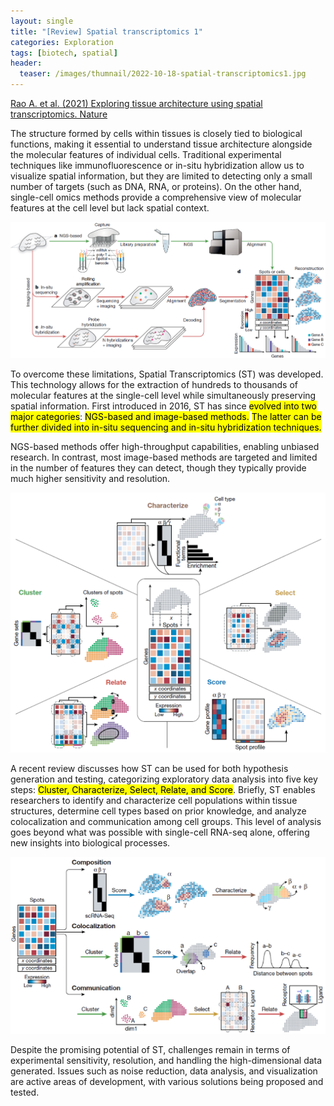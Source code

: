 ```yaml
---
layout: single
title: "[Review] Spatial transcriptomics 1"
categories: Exploration
tags: [biotech, spatial]
header:
  teaser: /images/thumnail/2022-10-18-spatial-transcriptomics1.jpg
---
```


[Rao A. et al. (2021) Exploring tissue architecture using spatial transcriptomics. Nature](https://www.nature.com/articles/s41586-021-03634-9)

The structure formed by cells within tissues is closely tied to biological functions, making it essential to understand tissue architecture alongside the molecular features of individual cells. Traditional experimental techniques like immunofluorescence or in-situ hybridization allow us to visualize spatial information, but they are limited to detecting only a small number of targets (such as DNA, RNA, or proteins). On the other hand, single-cell omics methods provide a comprehensive view of molecular features at the cell level but lack spatial context.

![2024-08-14-13-33-19-image.png](../../images/2022-10-18-spatial-transcriptomics1/db2db03448897c203c001a1b01c35938d6ff5045.png)

To overcome these limitations, Spatial Transcriptomics (ST) was developed. This technology allows for the extraction of hundreds to thousands of molecular features at the single-cell level while simultaneously preserving spatial information. First introduced in 2016, ST has since <mark>evolved into two major categories</mark>: <mark>NGS-based and image-based methods.</mark> <mark>The latter can be further divided into in-situ sequencing and in-situ hybridization techniques.</mark>

NGS-based methods offer high-throughput capabilities, enabling unbiased research. In contrast, most image-based methods are targeted and limited in the number of features they can detect, though they typically provide much higher sensitivity and resolution.

![2024-08-14-13-33-44-image.png](../../images/2022-10-18-spatial-transcriptomics1/54c8d0d536d61fb0807a7627a0d1bcaf8f5ec404.png)

A recent review discusses how ST can be used for both hypothesis generation and testing, categorizing exploratory data analysis into five key steps: <mark>Cluster, Characterize, Select, Relate, and Score</mark>. Briefly, ST enables researchers to identify and characterize cell populations within tissue structures, determine cell types based on prior knowledge, and analyze colocalization and communication among cell groups. This level of analysis goes beyond what was possible with single-cell RNA-seq alone, offering new insights into biological processes.

![787246ef2bd4c1b8f0938c06f166c99e2f18ace6.jpg](../../images/2022-10-18-spatial-transcriptomics1/469c4abaef3fc49166d78c9bcd344b0a99922773.jpg)

Despite the promising potential of ST, challenges remain in terms of experimental sensitivity, resolution, and handling the high-dimensional data generated. Issues such as noise reduction, data analysis, and visualization are active areas of development, with various solutions being proposed and tested.